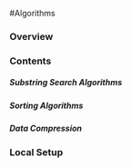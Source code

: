 #Algorithms

### Overview

### Contents
##### Substring Search Algorithms


##### Sorting Algorithms


##### Data Compression

### Local Setup
